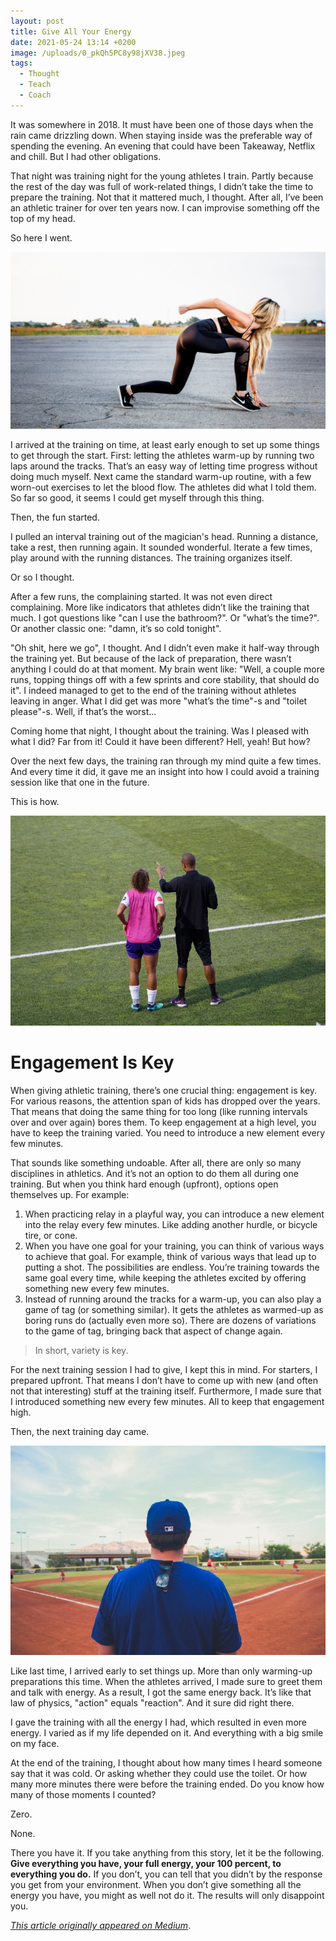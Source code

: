 ```yaml
---
layout: post
title: Give All Your Energy
date: 2021-05-24 13:14 +0200
image: /uploads/0_pkQh5PC8y98jXV38.jpeg
tags:
  - Thought
  - Teach
  - Coach
---
```


It was somewhere in 2018. It must have been one of those days when the rain came drizzling down. When staying inside was the preferable way of spending the evening. An evening that could have been Takeaway, Netflix and chill. But I had other obligations.

That night was training night for the young athletes I train. Partly because the rest of the day was full of work-related things, I didn’t take the time to prepare the training. Not that it mattered much, I thought. After all, I’ve been an athletic trainer for over ten years now. I can improvise something off the top of my head.

So here I went.

![Ready](/uploads/0_pkQh5PC8y98jXV38.jpeg)

I arrived at the training on time, at least early enough to set up some things to get through the start. First: letting the athletes warm-up by running two laps around the tracks. That’s an easy way of letting time progress without doing much myself. Next came the standard warm-up routine, with a few worn-out exercises to let the blood flow. The athletes did what I told them. So far so good, it seems I could get myself through this thing.

Then, the fun started.

I pulled an interval training out of the magician's head. Running a distance, take a rest, then running again. It sounded wonderful. Iterate a few times, play around with the running distances. The training organizes itself.

Or so I thought.

After a few runs, the complaining started. It was not even direct complaining. More like indicators that athletes didn’t like the training that much. I got questions like "can I use the bathroom?". Or "what’s the time?". Or another classic one: "damn, it’s so cold tonight".

"Oh shit, here we go", I thought. And I didn’t even make it half-way through the training yet. But because of the lack of preparation, there wasn’t anything I could do at that moment. My brain went like: "Well, a couple more runs, topping things off with a few sprints and core stability, that should do it". I indeed managed to get to the end of the training without athletes leaving in anger. What I did get was more "what’s the time"-s and "toilet please"-s. Well, if that’s the worst...

Coming home that night, I thought about the training. Was I pleased with what I did? Far from it! Could it have been different? Hell, yeah! But how?

Over the next few days, the training ran through my mind quite a few times. And every time it did, it gave me an insight into how I could avoid a training session like that one in the future.

This is how.

![Coaching](/uploads/0_xd0QnAMQ5us0hibO.jpeg)

# Engagement Is Key
When giving athletic training, there’s one crucial thing: engagement is key. For various reasons, the attention span of kids has dropped over the years. That means that doing the same thing for too long (like running intervals over and over again) bores them. To keep engagement at a high level, you have to keep the training varied. You need to introduce a new element every few minutes.

That sounds like something undoable. After all, there are only so many disciplines in athletics. And it’s not an option to do them all during one training. But when you think hard enough (upfront), options open themselves up. For example:
1. When practicing relay in a playful way, you can introduce a new element into the relay every few minutes. Like adding another hurdle, or bicycle tire, or cone.
2. When you have one goal for your training, you can think of various ways to achieve that goal. For example, think of various ways that lead up to putting a shot. The possibilities are endless. You’re training towards the same goal every time, while keeping the athletes excited by offering something new every few minutes.
3. Instead of running around the tracks for a warm-up, you can also play a game of tag (or something similar). It gets the athletes as warmed-up as boring runs do (actually even more so). There are dozens of variations to the game of tag, bringing back that aspect of change again.

> In short, variety is key.

For the next training session I had to give, I kept this in mind. For starters, I prepared upfront. That means I don’t have to come up with new (and often not that interesting) stuff at the training itself. Furthermore, I made sure that I introduced something new every few minutes. All to keep that engagement high.

Then, the next training day came.

![Baseball](/uploads/0_-hhqSa-F34l-yaN7.jpeg)

Like last time, I arrived early to set things up. More than only warming-up preparations this time. When the athletes arrived, I made sure to greet them and talk with energy. As a result, I got the same energy back. It’s like that law of physics, "action" equals "reaction". And it sure did right there.

I gave the training with all the energy I had, which resulted in even more energy. I varied as if my life depended on it. And everything with a big smile on my face.

At the end of the training, I thought about how many times I heard someone say that it was cold. Or asking whether they could use the toilet. Or how many more minutes there were before the training ended. Do you know how many of those moments I counted?

Zero.

None.

There you have it. If you take anything from this story, let it be the following. **Give everything you have, your full energy, your 100 percent, to everything you do.** If you don’t, you can tell that you didn’t by the response you get from your environment. When you don’t give something all the energy you have, you might as well not do it. The results will only disappoint you.

*<a href="https://medium.com/@yordiverkroost/giving-all-your-energy-everywhere-and-always-is-the-key-to-everyday-success-14bc04c4df65" target="_blank">This article originally appeared on Medium</a>*.